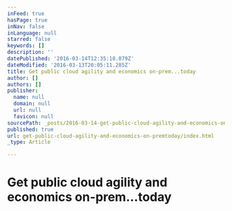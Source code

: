 ```yaml
---
inFeed: true
hasPage: true
inNav: false
inLanguage: null
starred: false
keywords: []
description: ''
datePublished: '2016-03-14T12:35:18.079Z'
dateModified: '2016-03-13T20:05:11.285Z'
title: Get public cloud agility and economics on-prem...today
author: []
authors: []
publisher:
  name: null
  domain: null
  url: null
  favicon: null
sourcePath: _posts/2016-03-14-get-public-cloud-agility-and-economics-on-premtoday.md
published: true
url: get-public-cloud-agility-and-economics-on-premtoday/index.html
_type: Article

---
```

# Get public cloud agility and economics on-prem...today